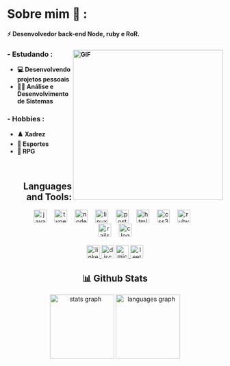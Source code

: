 # Sobre mim 💬 :
<h4 align:center>⚡ Desenvolvedor back-end Node, ruby e RoR. 
<h4/>

 <div align="left">

 <img hight="160" width="350" alt="GIF" align="right" src="https://i.giphy.com/media/v1.Y2lkPTc5MGI3NjExNzhoMTJxZTR5NmFqaHhvZXh2b3dmdDlmbTZ1N3Qzdmw2aDdzb3l1biZlcD12MV9pbnRlcm5hbF9naWZfYnlfaWQmY3Q9cw/Ihrvec6q42Y0CdkSFn/giphy.gif">

### - Estudando :
- 💻 Desenvolvendo projetos pessoais
- 👨‍💻 Análise e Desenvolvimento de Sistemas

### - Hobbies : 
- ♟️ Xadrez
- 💪 Esportes
- 🎲 RPG
  
 </div>

</br>

<h2 align="right">Languages and Tools:</h2> 
<div align="center">
  <img src="https://img.shields.io/badge/JavaScript-F7DF1E?logo=javascript&logoColor=black&style=for-the-badge" height="30" alt="javascript logo"  />
  <img width="10" />
  <img src="https://img.shields.io/badge/TypeScript-3178C6?logo=typescript&logoColor=white&style=for-the-badge" height="30" alt="typescript logo"  />
  <img width="10" />
  <img src="https://img.shields.io/badge/Node.js-339933?logo=nodedotjs&logoColor=white&style=for-the-badge" height="30" alt="nodejs logo"  />
  <img width="10" />
  <img src="https://img.shields.io/badge/Linux-FCC624?logo=linux&logoColor=black&style=for-the-badge" height="30" alt="linux logo"  />
  <img width="10" />
  <img src="https://img.shields.io/badge/PostgreSQL-4169E1?logo=postgresql&logoColor=white&style=for-the-badge" height="30" alt="postgresql logo"  />
  <img width="10" />
  <img src="https://img.shields.io/badge/HTML5-E34F26?logo=html5&logoColor=white&style=for-the-badge" height="30" alt="html5 logo"  />
  <img width="10" />
  <img src="https://img.shields.io/badge/CSS3-1572B6?logo=css3&logoColor=white&style=for-the-badge" height="30" alt="css3 logo"  /> 
  <img width="10" />
  <img src="https://img.shields.io/badge/Ruby-CC342D?logo=ruby&logoColor=white&style=for-the-badge" height="30" alt="ruby logo"  />
  <img width="10" />
 <br>
  <img src="https://img.shields.io/badge/Ruby on Rails-CC0000?logo=rubyonrails&logoColor=white&style=for-the-badge" height="30" alt="rails logo"  />
  <img width="10" />
  <img src="https://img.shields.io/badge/C-A8B9CC?logo=c&logoColor=black&style=for-the-badge" height="30" alt="c logo"  />
</div>
<br>
<div align="center">
  <a href="https://www.linkedin.com/in/matheus-oliveira-6a2607248/" target="_blank">
    <img src="https://img.shields.io/static/v1?message=LinkedIn&logo=linkedin&label=&color=0077B5&logoColor=white&labelColor=&style=for-the-badge" height="30" alt="linkedin logo"  />
  </a>
  <img src="https://img.shields.io/static/v1?message=Discord&logo=discord&label=&color=7289DA&logoColor=white&labelColor=&style=for-the-badge" height="30" alt="discord logo"  />
  <a href="matheusxeduardox@outlook.com" target="_blank">
    <img src="https://img.shields.io/static/v1?message=Outlook&logo=microsoft-outlook&label=&color=0078D4&logoColor=white&labelColor=&style=for-the-badge" height="30" alt="microsoft-outlook logo"  />
  </a>

 <a href="https://leetcode.com/MatheusXedu/" target="_blank">
  <img src="https://img.shields.io/static/v1?message=LeetCode&logo=leetcode&label=&color=2D2D2D&logoColor=white&labelColor=&style=for-the-badge" height="30" alt="leetcode logo"  />
</a>
</div>

###
<h2 align="center">  📊 Github Stats </h2>
<div align="center">
  <img src="https://github-readme-stats.vercel.app/api?username=MatheusxEduardo&hide_title=false&hide_rank=true&show_icons=true&include_all_commits=true&count_private=true&disable_animations=false&theme=noctis_minimus&locale=en&hide_border=true" height="150" alt="stats graph"  />
  <img src="https://github-readme-stats.vercel.app/api/top-langs?username=MatheusxEduardo&locale=en&hide_title=false&layout=compact&card_width=320&langs_count=5&theme=noctis_minimus&hide_border=true" height="150" alt="languages graph"  />
</div>





